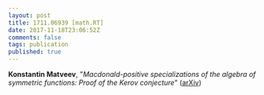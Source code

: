 ```yaml
---
layout: post
title: 1711.06939 [math.RT]
date: 2017-11-18T23:06:52Z
comments: false
tags: publication
published: true
---
```


<b>Konstantin Matveev</b>, "<i>Macdonald-positive specializations of the algebra of symmetric  functions: Proof of the Kerov conjecture</i>" ([arXiv](http://arxiv.org/abs/1711.06939v2))
